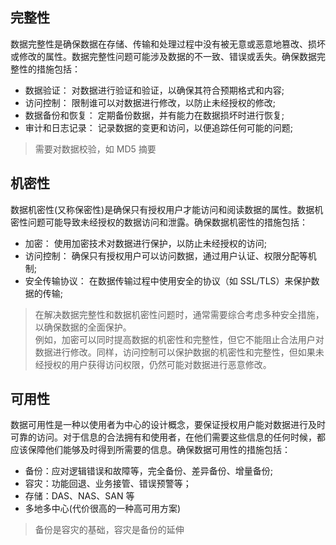 ## 完整性

数据完整性是确保数据在存储、传输和处理过程中没有被无意或恶意地篡改、损坏或修改的属性。数据完整性问题可能涉及数据的不一致、错误或丢失。确保数据完整性的措施包括：

- 数据验证： 对数据进行验证和验证，以确保其符合预期格式和内容;
- 访问控制： 限制谁可以对数据进行修改，以防止未经授权的修改;
- 数据备份和恢复： 定期备份数据，并有能力在数据损坏时进行恢复;
- 审计和日志记录： 记录数据的变更和访问，以便追踪任何可能的问题;

> 需要对数据校验，如 MD5 摘要

## 机密性

数据机密性(又称保密性)是确保只有授权用户才能访问和阅读数据的属性。数据机密性问题可能导致未经授权的数据访问和泄露。确保数据机密性的措施包括：

- 加密： 使用加密技术对数据进行保护，以防止未经授权的访问;
- 访问控制： 确保只有授权用户可以访问数据，通过用户认证、权限分配等机制;
- 安全传输协议： 在数据传输过程中使用安全的协议（如 SSL/TLS）来保护数据的传输;

> 在解决数据完整性和数据机密性问题时，通常需要综合考虑多种安全措施，以确保数据的全面保护。  
> 例如，加密可以同时提高数据的机密性和完整性，但它不能阻止合法用户对数据进行修改。同样，访问控制可以保护数据的机密性和完整性，但如果未经授权的用户获得访问权限，仍然可能对数据进行恶意修改。

## 可用性

数据可用性是一种以使用者为中心的设计概念，要保证授权用户能对数据进行及时可靠的访问。对于信息的合法拥有和使用者，在他们需要这些信息的任何时候，都应该保障他们能够及时得到所需要的信息。确保数据可用性的措施包括：

- 备份：应对逻辑错误和故障等，完全备份、差异备份、增量备份;
- 容灾：功能回退、业务接管、错误预警等；
- 存储：DAS、NAS、SAN 等
- 多地多中心(代价很高的一种高可用方案)

> 备份是容灾的基础，容灾是备份的延伸
